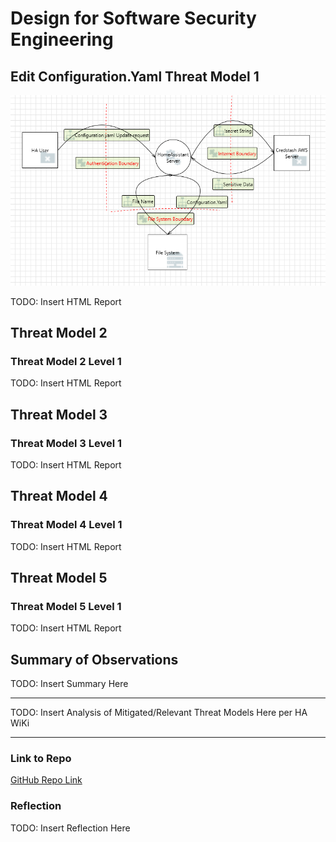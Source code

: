 # Design for Software Security Engineering


## Edit Configuration.Yaml Threat Model 1

![level1](/images/EditConfig.YamlFile.PNG)

TODO: Insert HTML Report

## Threat Model 2


### Threat Model 2 Level 1

TODO: Insert HTML Report


## Threat Model 3


### Threat Model 3 Level 1

TODO: Insert HTML Report


## Threat Model 4


### Threat Model 4 Level 1

TODO: Insert HTML Report


## Threat Model 5


### Threat Model 5 Level 1

TODO: Insert HTML Report

## Summary of Observations

TODO: Insert Summary Here

--------------------------

TODO: Insert Analysis of Mitigated/Relevant Threat Models Here per HA WiKi

--------------------------

### Link to Repo

[GitHub Repo Link](https://github.com/Chrs987/HomeAssistant/projects/4)

### Reflection

TODO: Insert Reflection Here
